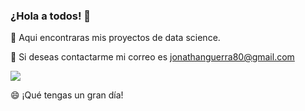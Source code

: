 ### ¿Hola a todos! 👋

🔭 Aqui encontraras mis proyectos de data science. 

💬 Si deseas contactarme mi correo es jonathanguerra80@gmail.com

<img src="https://img.icons8.com/ios-glyphs/30/000000/linkedin.png"/>

😄 ¡Qué tengas un gran día!
